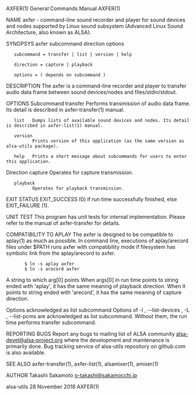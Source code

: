 AXFER(1)                                                                                                                                        General Commands Manual                                                                                                                                        AXFER(1)

NAME
       axfer - command-line sound recorder and player for sound devices and nodes supported by Linux sound subsystem (Advanced Linux Sound Architecture, also known as ALSA).

SYNOPSYS
       axfer subcommand direction options

       subcommand = transfer | list | version | help

       direction = capture | playback

       options = ( depends on subcommand )

DESCRIPTION
       The axfer is a command-line recorder and player to transfer audio data frame between sound devices/nodes and files/stdin/stdout.

OPTIONS
   Subcommand
       transfer
              Performs transmission of audio data frame. Its detail is described in axfer-transfer(1) manual.

       list   Dumps lists of available sound devices and nodes. Its detail is described in axfer-list(1) manual.

       version
              Prints version of this application (as the same version as alsa-utils package).

       help   Prints a short message about subcommands for users to enter this application.

   Direction
       capture
              Operates for capture transmission.

       playback
              Operates for playback transmission.

EXIT STATUS
       EXIT_SUCCESS (0) if run time successfully finished, else EXIT_FAILURE (1).

UNIT TEST
       This program has unit tests for internal implementation. Please refer to the manual of axfer-transfer for details.

COMPATIBILITY TO APLAY
       The axfer is designed to be compatible to aplay(1) as much as possible. In command line, executions of aplay/arecord files under $PATH runs axfer with compatibility mode if filesystem has symbolic link from the aplay/arecord to axfer.

           $ ln -s aplay axfer
           $ ln -s arecord axfer

   A string to which arg[0] points
       When args[0] in run time points to string ended with 'aplay', it has the same meaning of playback direction. When it points to string ended with 'arecord', it has the same meaning of capture direction.

   Options acknowledged as list subcommand
       Options of -l , --list-devices , -L , --list-pcms are acknowledged as list subcommand. Without them, the run time performs transfer subcommand.

REPORTING BUGS
       Report any bugs to mailing list of ALSA community <alsa-devel@alsa-project.org> where the development and maintenance is primarily done. Bug tracking service of alsa-utils repository on github.com is also available.

SEE ALSO
       axfer-transfer(1), axfer-list(1), alsamixer(1), amixer(1)

AUTHOR
       Takashi Sakamoto <o-takashi@sakamocchi.jp>

alsa-utils                                                                                                                                          28 November 2018                                                                                                                                           AXFER(1)
